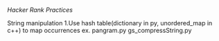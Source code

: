 *Hacker Rank Practices*

String manipulation
	1.Use hash table(dictionary in py, unordered_map in c++) to map occurrences
	ex. pangram.py gs_compressString.py 
